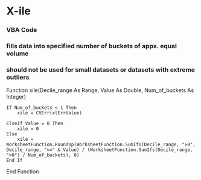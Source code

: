 # X-ile
### VBA Code
### fills data into specified number of buckets of appx. equal volume
### should not be used for small datasets or datasets with extreme outliers

Function xile(Decile_range As Range, Value As Double, Num_of_buckets As Integer)
    
    If Num_of_buckets < 1 Then
        xile = CVErr(xlErrValue)
    
    ElseIf Value = 0 Then
        xile = 0
    Else
        xile = WorksheetFunction.RoundUp(WorksheetFunction.SumIfs(Decile_range, ">0", Decile_range, "<=" & Value) / (WorksheetFunction.SumIfs(Decile_range, ">0") / Num_of_buckets), 0)
    End If
 
End Function

